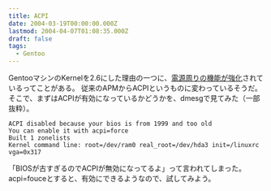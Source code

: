 ```yaml
---
title: ACPI
date: 2004-03-19T00:00:00.000Z
lastmod: 2004-04-07T01:08:35.000Z
draft: false
tags:
  - Gentoo
---
```


GentooマシンのKernelを2.6にした理由の一つに、[電源周りの機能が強化](/posts/20040303/p01)されているってことがある。 従来のAPMからACPIというものに変わっているそうだ。 そこで、まずはACPIが有効になっているかどうかを、dmesgで見てみた（一部抜粋）。

```
ACPI disabled because your bios is from 1999 and too old
You can enable it with acpi=force
Built 1 zonelists
Kernel command line: root=/dev/ram0 real_root=/dev/hda3 init=/linuxrc vga=0x317
```

「BIOSが古すぎるのでACPIが無効になってるよ」って言われてしまった。 acpi=fouceとすると、有効にできるようなので、試してみよう。
